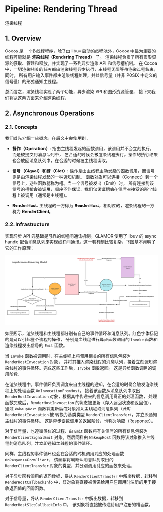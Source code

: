 Pipeline: Rendering Thread
==========================
渲染线程

## 1. Overview
Cocoa 是一个多线程程序，除了由 libuv 启动的线程池外，Cocoa 中最为重要的线程可能就是
__渲染线程（Rendering Thread）__ 了。
渲染线程负责了所有图形资源的获取、管理和释放，并实现了一系列异步渲染 API 和信号槽机制。
在 Cocoa 中，一切渲染相关的任务都由渲染线程异步执行，主线程无须等待渲染过程结束，同时，
所有用户输入事件都由渲染线程处理，并以信号量（并非 POSIX 中定义的信号量）的形式通知主线程。

总而言之，渲染线程实现了两个功能，异步渲染 API 和图形资源管理，
接下来我们将从这两方面来介绍渲染线程。

## 2. Asynchronous Operations

### 2.1. Concepts
我们首先介绍一些概念，在后文中会使用到：

* __操作（Operation）__: 指由主线程发起的函数调用，该调用并不会立刻执行，而是被提交到消息队列中，
在合适的时候会被渲染线程执行。操作的执行结果也会放回消息队列中，在合适的时候被主线程读取。

* __信号（Signal）和槽（Slot）__: 操作是由主线程主动发起的函数调用，而信号则是由渲染线程发起的一种通知机制。
函数对象可以连接（Connect）到一个信号上，这些函数就称为槽。当一个信号被发出（Emit）时，
所有连接到该信号的槽都会被调用，顺序不作保证，我们仅保证槽会在信号被接受的那个线程上被调用（通常是主线程）。

* __RenderHost__: 主线程的一方称为 __RenderHost__，相对应的，渲染线程的一方称为 __RenderClient__。

### 2.2. Infrastructure
实现异步 API 的基础是可靠的线程间通讯机制。GLAMOR 使用了 libuv 的 async handle
配合消息队列来实现线程间通讯。这一套机制比较复杂，下图基本阐明了它的工作原理：

![Asynchronous Rendering Model](../assets/async_rendering_thread_model.svg)

如图所示，渲染线程和主线程都分别有自己的事件循环和消息队列。红色字体标记的是可以引起整个流程的操作，
分别是主线程进行异步函数调用的 `Invoke` 函数和渲染线程发出信号的 `Emit` 函数。

当 `Invoke` 函数被调用时，在主线程上将调用相关的所有信息包装为 `RenderHostInvocation` 对象，
并将其推入渲染线程的消息队列，接着立刻通知渲染线程的事件循环。完成这些工作后，`Invoke` 函数返回。
这是异步函数调用的调用阶段。

在渲染线程中，事件循环负责调度来自主线程的通知，在合适的时候会触发渲染线程上的处理函数 `OnInvocationFromHost`，
接着该函数从消息队列中取出 `RenderHostInvocation` 对象，根据其中传递来的信息调用真正的处理函数，
处理函数完成后，`RenderHostInvocation` 的状态被更新（存入返回状态和返回值），
通过 `WakeupHost` 函数将更新后的对象推入主线程的消息队列（此时 `RenderHostInvocation` 被
转换为基类类型 `RenderClientTransfer`），并立即通知主线程的事件循环。
这是异步函数调用的返回阶段，也称为响应（Response）。

对于信号量，也遵循类似的过程，由 `Emit` 函数将有关信号的所有信息包装为 `RenderClientSignalEmit`
对象，然后同样由 `WakeupHost` 函数将该对象推入主线程的消息队列，并立即通知主线程的事件循环。

同样，主线程的事件循环也会在合适的时机调用对应的处理函数 `OnResponseFromClient`，
该函数将判断从消息队列取出的 `RenderClientTransfer` 对象的类型，并分别调用对应的函数来处理。

对于异步函数调用的返回数据，将从 `RenderClientTransfer` 中解出数据，转移到 `RenderHostCallbackInfo`
中，该对象将直接被传递给用户在调用时注册的用于接收返回值的回调函数。

对于信号量，将从 `RenderClientTransfer` 中解出数据，转移到 `RenderHostSlotCallbackInfo` 中，
该对象将直接被传递给用户注册的槽函数。

